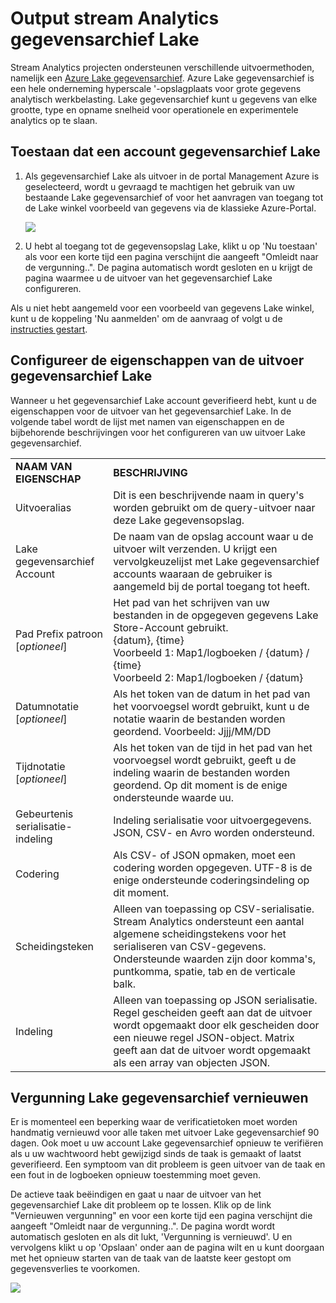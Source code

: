 <properties
    pageTitle="Output stream Analytics gegevensarchief Lake | Microsoft Azure"
    description="Configuratie van verificatie en machtiging van een Azure Lake gegevensarchief in een Stream Analytics taak"
    keywords=""
    services="stream-analytics"
    documentationCenter=""
    authors="jeffstokes72"
    manager="jhubbard"
    editor="cgronlun"
/>

<tags
    ms.service="stream-analytics"
    ms.devlang="na"
    ms.topic="article"
    ms.tgt_pltfrm="na"
    ms.workload="big-data"
    ms.date="09/26/2016"
    ms.author="jeffstok"
/>

# <a name="stream-analytics-data-lake-store-output"></a>Output stream Analytics gegevensarchief Lake

Stream Analytics projecten ondersteunen verschillende uitvoermethoden, namelijk een [Azure Lake gegevensarchief](https://azure.microsoft.com/services/data-lake-store/). Azure Lake gegevensarchief is een hele onderneming hyperscale '-opslagplaats voor grote gegevens analytisch werkbelasting. Lake gegevensarchief kunt u gegevens van elke grootte, type en opname snelheid voor operationele en experimentele analytics op te slaan.

## <a name="authorize-a-data-lake-store-account"></a>Toestaan dat een account gegevensarchief Lake

1.  Als gegevensarchief Lake als uitvoer in de portal Management Azure is geselecteerd, wordt u gevraagd te machtigen het gebruik van uw bestaande Lake gegevensarchief of voor het aanvragen van toegang tot de Lake winkel voorbeeld van gegevens via de klassieke Azure-Portal.

    ![](media/stream-analytics-data-lake-output/stream-analytics-data-lake-output-authorization.png)  

2.  U hebt al toegang tot de gegevensopslag Lake, klikt u op 'Nu toestaan' als voor een korte tijd een pagina verschijnt die aangeeft "Omleidt naar de vergunning..". De pagina automatisch wordt gesloten en u krijgt de pagina waarmee u de uitvoer van het gegevensarchief Lake configureren.

Als u niet hebt aangemeld voor een voorbeeld van gegevens Lake winkel, kunt u de koppeling 'Nu aanmelden' om de aanvraag of volgt u de [instructies gestart](../data-lake-store/data-lake-store-get-started-portal.md).

## <a name="configure-the-data-lake-store-output-properties"></a>Configureer de eigenschappen van de uitvoer gegevensarchief Lake

Wanneer u het gegevensarchief Lake account geverifieerd hebt, kunt u de eigenschappen voor de uitvoer van het gegevensarchief Lake. In de volgende tabel wordt de lijst met namen van eigenschappen en de bijbehorende beschrijvingen voor het configureren van uw uitvoer Lake gegevensarchief.

<table>
<tbody>
<tr>
<td><B>NAAM VAN EIGENSCHAP</B></td>
<td><B>BESCHRIJVING</B></td>
</tr>
<tr>
<td>Uitvoeralias</td>
<td>Dit is een beschrijvende naam in query's worden gebruikt om de query-uitvoer naar deze Lake gegevensopslag.</td>
</tr>
<tr>
<td>Lake gegevensarchief Account</td>
<td>De naam van de opslag account waar u de uitvoer wilt verzenden. U krijgt een vervolgkeuzelijst met Lake gegevensarchief accounts waaraan de gebruiker is aangemeld bij de portal toegang tot heeft.</td>
</tr>
<tr>
<td>Pad Prefix patroon [<I>optioneel</I>]</td>
<td>Het pad van het schrijven van uw bestanden in de opgegeven gegevens Lake Store-Account gebruikt. <BR>{datum}, {time}<BR>Voorbeeld 1: Map1/logboeken / {datum} / {time}<BR>Voorbeeld 2: Map1/logboeken / {datum}</td>
</tr>
<tr>
<td>Datumnotatie [<I>optioneel</I>]</td>
<td>Als het token van de datum in het pad van het voorvoegsel wordt gebruikt, kunt u de notatie waarin de bestanden worden geordend. Voorbeeld: Jjjj/MM/DD</td>
</tr>
<tr>
<td>Tijdnotatie [<I>optioneel</I>]</td>
<td>Als het token van de tijd in het pad van het voorvoegsel wordt gebruikt, geeft u de indeling waarin de bestanden worden geordend. Op dit moment is de enige ondersteunde waarde uu.</td>
</tr>
<tr>
<td>Gebeurtenis serialisatie-indeling</td>
<td>Indeling serialisatie voor uitvoergegevens. JSON, CSV- en Avro worden ondersteund.</td>
</tr>
<tr>
<td>Codering</td>
<td>Als CSV- of JSON opmaken, moet een codering worden opgegeven. UTF-8 is de enige ondersteunde coderingsindeling op dit moment.</td>
</tr>
<tr>
<td>Scheidingsteken</td>
<td>Alleen van toepassing op CSV-serialisatie. Stream Analytics ondersteunt een aantal algemene scheidingstekens voor het serialiseren van CSV-gegevens. Ondersteunde waarden zijn door komma's, puntkomma, spatie, tab en de verticale balk.</td>
</tr>
<tr>
<td>Indeling</td>
<td>Alleen van toepassing op JSON serialisatie. Regel gescheiden geeft aan dat de uitvoer wordt opgemaakt door elk gescheiden door een nieuwe regel JSON-object. Matrix geeft aan dat de uitvoer wordt opgemaakt als een array van objecten JSON.</td>
</tr>
</tbody>
</table>

## <a name="renew-data-lake-store-authorization"></a>Vergunning Lake gegevensarchief vernieuwen

Er is momenteel een beperking waar de verificatietoken moet worden handmatig vernieuwd voor alle taken met uitvoer Lake gegevensarchief 90 dagen. Ook moet u uw account Lake gegevensarchief opnieuw te verifiëren als u uw wachtwoord hebt gewijzigd sinds de taak is gemaakt of laatst geverifieerd. Een symptoom van dit probleem is geen uitvoer van de taak en een fout in de logboeken opnieuw toestemming moet geven.

De actieve taak beëindigen en gaat u naar de uitvoer van het gegevensarchief Lake dit probleem op te lossen. Klik op de link "Vernieuwen vergunning" en voor een korte tijd een pagina verschijnt die aangeeft "Omleidt naar de vergunning..". De pagina wordt wordt automatisch gesloten en als dit lukt, 'Vergunning is vernieuwd'. U en vervolgens klikt u op 'Opslaan' onder aan de pagina wilt en u kunt doorgaan met het opnieuw starten van de taak van de laatste keer gestopt om gegevensverlies te voorkomen.

![](media/stream-analytics-data-lake-output/stream-analytics-data-lake-output-renew-authorization.png)
